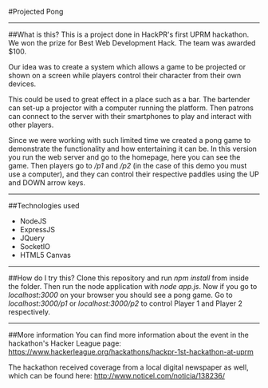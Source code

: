 #Projected Pong


***


##What is this?
This is a project done in HackPR's first UPRM hackathon. We won the prize for Best Web Development Hack. The team was awarded $100.

Our idea was to create a system which allows a game to be projected or shown on a screen while players control their character from their own devices. 

This could be used to great effect in a place such as a bar. The bartender can set-up a projector with a computer running the platform. Then patrons can connect to the server with their smartphones to play and interact with other players.

Since we were working with such limited time we created a pong game to demonstrate the functionality and how entertaining it can be. In this version you run the web server and go to the homepage, here you can see the game. Then players go to */p1* and */p2* (in the case of this demo you must use a computer), and they can control their respective paddles using the UP and DOWN arrow keys.


***


##Technologies used
 * NodeJS
 * ExpressJS
 * JQuery
 * SocketIO
 * HTML5 Canvas 


***


##How do I try this?
Clone this repository and run *npm install* from inside the folder. Then run the node application with *node app.js*. 
Now if you go to *localhost:3000* on your browser you should see a pong game. Go to *localhost:3000/p1* or *localhost:3000/p2* to control Player 1 and Player 2 respectively. 


***


##More information
You can find more information about the event in the hackathon's Hacker League page:
<https://www.hackerleague.org/hackathons/hackpr-1st-hackathon-at-uprm>


The hackathon received coverage from a local digital newspaper as well, which can be found here:
<http://www.noticel.com/noticia/138236/>